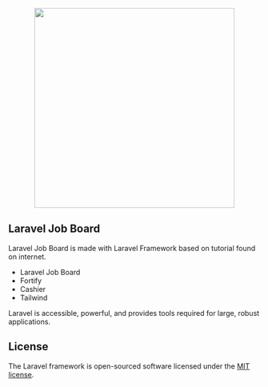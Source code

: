 <p align="center"><a href="https://laravel.com" target="_blank"><img src="https://raw.githubusercontent.com/laravel/art/master/logo-lockup/5%20SVG/2%20CMYK/1%20Full%20Color/laravel-logolockup-cmyk-red.svg" width="400"></a></p>

## Laravel Job Board

Laravel Job Board is made with Laravel Framework based on tutorial found on internet.

- Laravel Job Board
- Fortify
- Cashier
- Tailwind

Laravel is accessible, powerful, and provides tools required for large, robust applications.

## License

The Laravel framework is open-sourced software licensed under the [MIT license](https://opensource.org/licenses/MIT).
